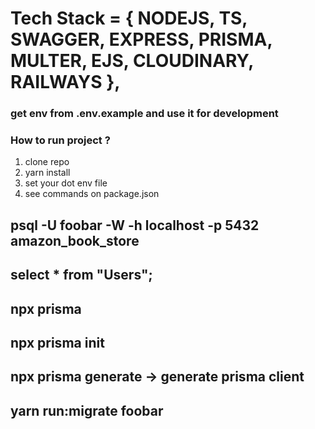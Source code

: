 # Tech Stack = { NODEJS, TS, SWAGGER, EXPRESS, PRISMA, MULTER, EJS, CLOUDINARY, RAILWAYS },

### get env from .env.example and use it for development

### How to run project ?

1. clone repo
2. yarn install
3. set your dot env file
4. see commands on package.json

## psql -U foobar -W -h localhost -p 5432 amazon_book_store

## select \* from "Users";

## npx prisma

## npx prisma init

## npx prisma generate -> generate prisma client

## yarn run:migrate foobar

